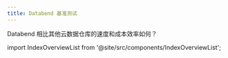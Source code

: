 ```yaml
---
title: Databend 基准测试
---
```


Databend 相比其他云数据仓库的速度和成本效率如何？

import IndexOverviewList from '@site/src/components/IndexOverviewList';

<IndexOverviewList />